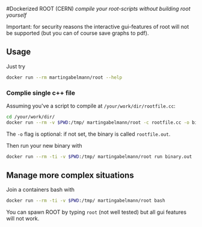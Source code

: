 #Dockerized ROOT (CERN)
_compile your root-scripts without building root yourself_

Important: for security reasons the interactive gui-features of root will not be supported (but you can of course save graphs to pdf).

## Usage
Just try
```bash
docker run --rm martingabelmann/root --help

```

### Complie single c++ file 
Assuming you've a script to compile at ``/your/work/dir/rootfile.cc``:

```bash
cd /your/work/dir/
docker run --rm -v $PWD:/tmp/ martingabelmann/root -c rootfile.cc -o binary.out
```
The ``-o`` flag is optional: if not set, the binary is called ``rootfile.out``.

Then run your new binary with
```bash
docker run --rm -ti -v $PWD:/tmp/ martingabelmann/root run binary.out
```

## Manage more complex situations
Join a containers bash with

```bash
docker run --rm -ti -v $PWD:/tmp/ martingabelmann/root bash
```

You can spawn ROOT by typing ``root`` (not well tested) but all gui features will not work.
